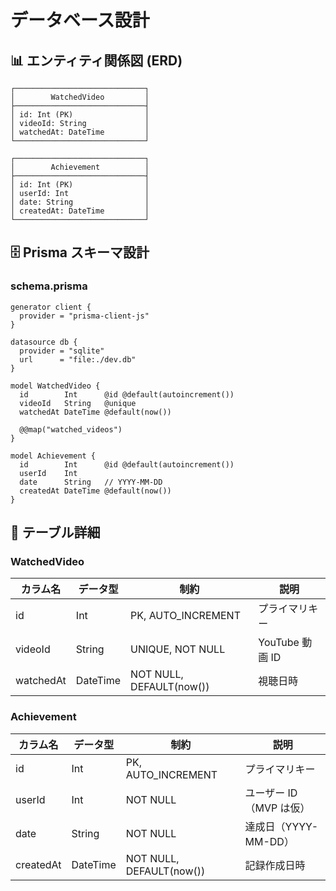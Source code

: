 # データベース設計

## 📊 エンティティ関係図 (ERD)

```
┌─────────────────────────────┐
│        WatchedVideo         │
├─────────────────────────────┤
│ id: Int (PK)                │
│ videoId: String             │
│ watchedAt: DateTime         │
└─────────────────────────────┘

┌─────────────────────────────┐
│        Achievement          │
├─────────────────────────────┤
│ id: Int (PK)                │
│ userId: Int                 │
│ date: String                │
│ createdAt: DateTime         │
└─────────────────────────────┘
```

## 🗄️ Prisma スキーマ設計

### schema.prisma

```prisma
generator client {
  provider = "prisma-client-js"
}

datasource db {
  provider = "sqlite"
  url      = "file:./dev.db"
}

model WatchedVideo {
  id        Int      @id @default(autoincrement())
  videoId   String   @unique
  watchedAt DateTime @default(now())

  @@map("watched_videos")
}

model Achievement {
  id        Int      @id @default(autoincrement())
  userId    Int
  date      String   // YYYY-MM-DD
  createdAt DateTime @default(now())
}
```

## 📝 テーブル詳細

### WatchedVideo

| カラム名  | データ型 | 制約                     | 説明            |
| --------- | -------- | ------------------------ | --------------- |
| id        | Int      | PK, AUTO_INCREMENT       | プライマリキー  |
| videoId   | String   | UNIQUE, NOT NULL         | YouTube 動画 ID |
| watchedAt | DateTime | NOT NULL, DEFAULT(now()) | 視聴日時        |

### Achievement

| カラム名  | データ型 | 制約                     | 説明                    |
| --------- | -------- | ------------------------ | ----------------------- |
| id        | Int      | PK, AUTO_INCREMENT       | プライマリキー          |
| userId    | Int      | NOT NULL                 | ユーザー ID（MVP は仮） |
| date      | String   | NOT NULL                 | 達成日（YYYY-MM-DD）    |
| createdAt | DateTime | NOT NULL, DEFAULT(now()) | 記録作成日時            |
